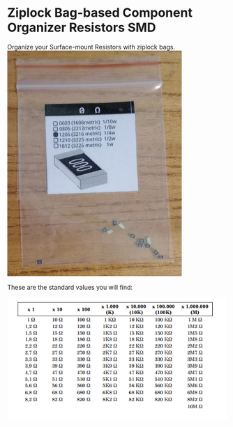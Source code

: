 # Ziplock Bag-based Component Organizer Resistors SMD

Organize your Surface-mount Resistors with ziplock bags.
<img src="/Images/0R_SMD.jpg" alt="0R-Resistence-Bag" width="400">

These are the standard values ​​you will find:

![Standar Value](/Images/Commercial_resistor_values.png)
